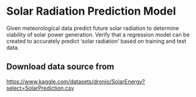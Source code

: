 # Solar Radiation Prediction Model
Given meteorological data predict future solar radiation to determine viability of solar power generation. Verify that a regression model can be created to accurately predict ‘solar radiation’ based on training and test data.

## Download data source from
https://www.kaggle.com/datasets/dronio/SolarEnergy?select=SolarPrediction.csv
